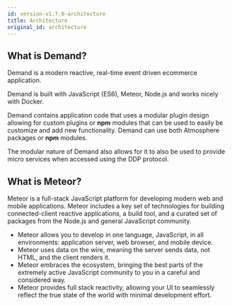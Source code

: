 ```yaml
---
id: version-v1.7.0-architecture
title: Architecture
original_id: architecture
---
```

    
## What is Demand?

Demand is a modern reactive, real-time event driven ecommerce application.

Demand is built with JavaScript (ES6), Meteor, Node.js and works nicely with Docker.

Demand contains application code that uses a modular plugin design allowing for custom plugins or **npm** modules that can be used to easily be customize and add new functionality.  Demand can use both Atmosphere packages or **npm** modules.

The modular nature of Demand also allows for it to also be used to provide micro services when accessed using the DDP protocol.

## What is Meteor?

Meteor is a full-stack JavaScript platform for developing modern web and mobile applications. Meteor includes a key set of technologies for building connected-client reactive applications, a build tool, and a curated set of packages from the Node.js and general JavaScript community.

- Meteor allows you to develop in one language, JavaScript, in all environments: application server, web browser, and mobile device.
- Meteor uses data on the wire, meaning the server sends data, not HTML, and the client renders it.
- Meteor embraces the ecosystem, bringing the best parts of the extremely active JavaScript community to you in a careful and considered way.
- Meteor provides full stack reactivity, allowing your UI to seamlessly reflect the true state of the world with minimal development effort.
